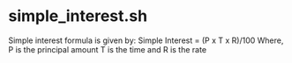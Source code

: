 # simple_interest.sh
Simple interest formula is given by: 
Simple Interest = (P x T x R)/100 
Where, 
P is the principal amount 
T is the time and 
R is the rate
